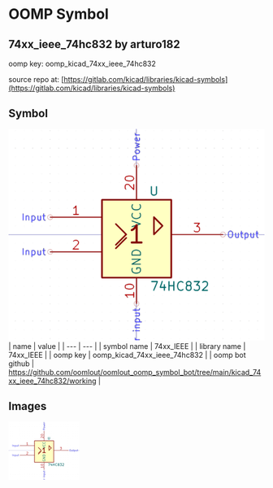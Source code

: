 # OOMP Symbol  
## 74xx_ieee_74hc832  by arturo182  
  
oomp key: oomp_kicad_74xx_ieee_74hc832  
  
source repo at: [https://gitlab.com/kicad/libraries/kicad-symbols](https://gitlab.com/kicad/libraries/kicad-symbols)  
## Symbol  
  
[![working.png](working_600.png)](working.png)  
| name | value | 
| --- | --- | 
| symbol name | 74xx_IEEE | 
| library name | 74xx_IEEE | 
| oomp key | oomp_kicad_74xx_ieee_74hc832 | 
| oomp bot github | https://github.com/oomlout/oomlout_oomp_symbol_bot/tree/main/kicad_74xx_ieee_74hc832/working | 
## Images  
  
[![working.png](working_140.png)](working.png)  
